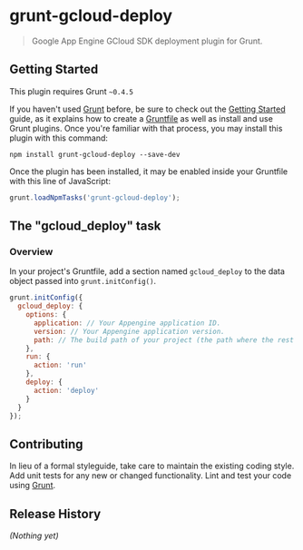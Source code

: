 # grunt-gcloud-deploy

> Google App Engine GCloud SDK deployment plugin for Grunt.

## Getting Started
This plugin requires Grunt `~0.4.5`

If you haven't used [Grunt](http://gruntjs.com/) before, be sure to check out the [Getting Started](http://gruntjs.com/getting-started) guide, as it explains how to create a [Gruntfile](http://gruntjs.com/sample-gruntfile) as well as install and use Grunt plugins. Once you're familiar with that process, you may install this plugin with this command:

```shell
npm install grunt-gcloud-deploy --save-dev
```

Once the plugin has been installed, it may be enabled inside your Gruntfile with this line of JavaScript:

```js
grunt.loadNpmTasks('grunt-gcloud-deploy');
```

## The "gcloud_deploy" task

### Overview
In your project's Gruntfile, add a section named `gcloud_deploy` to the data object passed into `grunt.initConfig()`.

```js
grunt.initConfig({
  gcloud_deploy: {
    options: {
      application: // Your Appengine application ID.
      version: // Your Appengine application version.
      path: // The build path of your project (the path where the rest of your grunt tasks build to).
    },
    run: {
      action: 'run'
    },
    deploy: {
      action: 'deploy'
    }
  }
});
```

## Contributing
In lieu of a formal styleguide, take care to maintain the existing coding style. Add unit tests for any new or changed functionality. Lint and test your code using [Grunt](http://gruntjs.com/).

## Release History
_(Nothing yet)_
